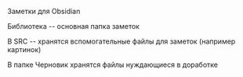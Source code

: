 
Заметки для Obsidian

Библиотека -- основная папка заметок

В SRС -- хранятся вспомогательные файлы для заметок (например картинок)

В папке Черновик хранятся файлы нуждающиеся в доработке